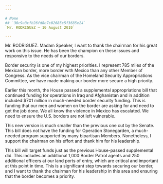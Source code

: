 ```yaml
---
---

# None
## `30c9a3cfb26fd8e7c02685c5f3685e24`
`Mr. RODRIGUEZ — 10 August 2010`

---
```



Mr. RODRIGUEZ. Madam Speaker, I want to thank the chairman for his 
great work on this issue. He has been the champion on these issues and 
responsive to the needs of our borders.

Border security is one of my highest priorities. I represent 785 
miles of the Mexican border, more border with Mexico than any other 
Member of Congress. As the vice chairman of the Homeland Security 
Appropriations Committee, we have made making our border more secure a 
high priority.

Earlier this month, the House passed a supplemental appropriations 
bill that continued funding for operations in Iraq and Afghanistan and 
in addition included $701 million in much-needed border security 
funding. This is funding that our men and women on the border are 
asking for and need to get the job done. We all know the violence in 
Mexico has escalated. We need to ensure the U.S. borders are not left 
vulnerable.

This new version is much smaller than the previous one cut by the 
Senate. This bill does not have the funding for Operation Stonegarden, 
a much-needed program supported by many bipartisan Members. 
Nonetheless, I support the chairman on his effort and thank him for his 
leadership.

This bill will target funds just as the previous House-passed 
supplemental did. This includes an additional 1,000 Border Patrol 
agents and 250 additional officers at our land ports of entry, which 
are critical and important at this point in time. This is a significant 
step towards securing our border, and I want to thank the chairman for 
his leadership in this area and ensuring that the border becomes a 
priority.